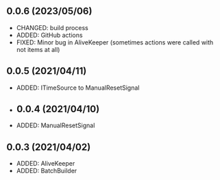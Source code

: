 ## 0.0.6 (2023/05/06)
* CHANGED: build process
* ADDED: GitHub actions
* FIXED: Minor bug in AliveKeeper (sometimes actions were called with not items at all)

## 0.0.5 (2021/04/11)
* ADDED: ITimeSource to ManualResetSignal

* ## 0.0.4 (2021/04/10)
* ADDED: ManualResetSignal

## 0.0.3 (2021/04/02)
* ADDED: AliveKeeper
* ADDED: BatchBuilder
